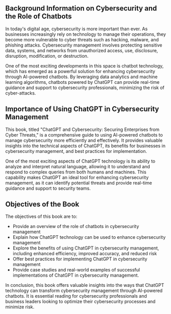 
Background Information on Cybersecurity and the Role of Chatbots
----------------------------------------------------------------

In today's digital age, cybersecurity is more important than ever. As businesses increasingly rely on technology to manage their operations, they become more vulnerable to cyber threats such as hacking, malware, and phishing attacks. Cybersecurity management involves protecting sensitive data, systems, and networks from unauthorized access, use, disclosure, disruption, modification, or destruction.

One of the most exciting developments in this space is chatbot technology, which has emerged as a powerful solution for enhancing cybersecurity through AI-powered chatbots. By leveraging data analytics and machine learning algorithms, chatbots powered by ChatGPT can provide real-time guidance and support to cybersecurity professionals, minimizing the risk of cyber-attacks.

Importance of Using ChatGPT in Cybersecurity Management
-------------------------------------------------------

This book, titled "ChatGPT and Cybersecurity: Securing Enterprises from Cyber Threats," is a comprehensive guide to using AI-powered chatbots to manage cybersecurity more efficiently and effectively. It provides valuable insights into the technical aspects of ChatGPT, its benefits for businesses in cybersecurity management, and best practices for implementation.

One of the most exciting aspects of ChatGPT technology is its ability to analyze and interpret natural language, allowing it to understand and respond to complex queries from both humans and machines. This capability makes ChatGPT an ideal tool for enhancing cybersecurity management, as it can identify potential threats and provide real-time guidance and support to security teams.

Objectives of the Book
----------------------

The objectives of this book are to:

* Provide an overview of the role of chatbots in cybersecurity management
* Explain how ChatGPT technology can be used to enhance cybersecurity management
* Explore the benefits of using ChatGPT in cybersecurity management, including enhanced efficiency, improved accuracy, and reduced risk
* Offer best practices for implementing ChatGPT in cybersecurity management
* Provide case studies and real-world examples of successful implementations of ChatGPT in cybersecurity management.

In conclusion, this book offers valuable insights into the ways that ChatGPT technology can transform cybersecurity management through AI-powered chatbots. It is essential reading for cybersecurity professionals and business leaders looking to optimize their cybersecurity processes and minimize risk.

